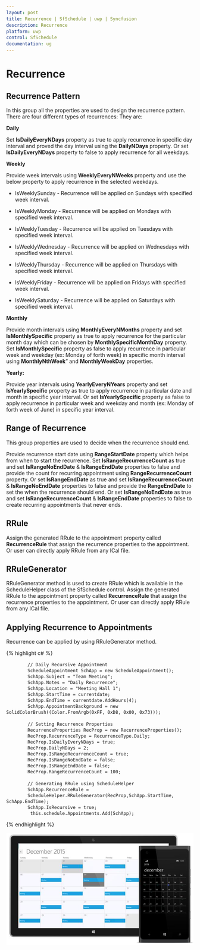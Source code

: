 ```yaml
---
layout: post
title: Recurrence | SfSchedule | uwp | Syncfusion
description: Recurrence
platform: uwp
control: SfSchedule
documentation: ug
---
```


# Recurrence

## Recurrence Pattern

In this group all the properties are used to design the recurrence pattern. There are four different types of recurrences: They are: 

**Daily**

Set **IsDailyEveryNDays** property as true to apply recurrence in specific day interval and proved the day interval using the **DailyNDays** property. Or set **IsDailyEveryNDays** property to false to apply recurrence for all weekdays.

**Weekly**

Provide week intervals using **WeeklyEveryNWeeks** property and use the below property to apply recurrence in the selected weekdays.

* IsWeeklySunday   - Recurrence will be applied on Sundays with specified week interval.

* IsWeeklyMonday - Recurrence will be applied on Mondays with specified week interval.

* IsWeeklyTuesday - Recurrence will be applied on Tuesdays with specified week interval.

* IsWeeklyWednesday - Recurrence will be applied on Wednesdays with specified week interval.

* IsWeeklyThursday - Recurrence will be applied on Thursdays with specified week interval.

* IsWeeklyFriday   - Recurrence will be applied on Fridays with specified week interval.

* IsWeeklySaturday - Recurrence will be applied on Saturdays with specified week interval.

**Monthly**

Provide month intervals using **MonthlyEveryNMonths** property and set **IsMonthlySpecific** property as true to apply recurrence for the particular month day which can be chosen by **MonthlySpecificMonthDay** property. Set **IsMonthlySpecific** property as false to apply recurrence in particular week and weekday (ex: Monday of forth week) in specific month interval using **MonthlyNthWeek**” and **MonthlyWeekDay** properties.

**Yearly:**

Provide year intervals using **YearlyEveryNYears** property and set **IsYearlySpecific** property as true to apply recurrence in particular date and month in specific year interval. Or set **IsYearlySpecific** property as false to apply recurrence in particular week and weekday and month (ex: Monday of forth week of June) in specific year interval.

## Range of Recurrence

This group properties are used to decide when the recurrence should end.

Provide recurrence start date using **RangeStartDate** property which helps from when to start the recurrence. Set **IsRangeRecurrenceCount** as true and set **IsRangeNoEndDate** & **IsRangeEndDate** properties to false and provide the count for recurring appointment using **RangeRecurrenceCount** property. Or set **IsRangeEndDate** as true and set **IsRangeRecurrenceCount** & **IsRangeNoEndDate** properties to false and provide the **RangeEndDate** to set the when the recurrence should end. Or set **IsRangeNoEndDate** as true and set **IsRangeRecurrenceCount** & **IsRangeEndDate** properties to false to create recurring appointments that never ends.

## RRule

Assign the generated RRule to the appointment property called **RecurrenceRule** that assign the recurrence properties to the appointment. Or user can directly apply RRule from any ICal file.

## RRuleGenerator

RRuleGenerator method is used to create RRule which is available in the ScheduleHelper class of the SfSchedule control. Assign the generated RRule to the appointment property called **RecurrenceRule** that assign the recurrence properties to the appointment. Or user can directly apply RRule from any ICal file.

## Applying Recurrence to Appointments

Recurrence can be applied by using RRuleGenerator method.

{% highlight c# %}

            // Daily Recursive Appointment
            ScheduleAppointment SchApp = new ScheduleAppointment();
            SchApp.Subject = "Team Meeting";
            SchApp.Notes = "Daily Recurrence";
            SchApp.Location = "Meeting Hall 1";
            SchApp.StartTime = currentdate;
            SchApp.EndTime = currentdate.AddHours(4);
            SchApp.AppointmentBackground = new SolidColorBrush((Color.FromArgb(0xFF, 0xD8, 0x00, 0x73)));

            // Setting Recurrence Properties
            RecurrenceProperties RecProp = new RecurrenceProperties();
            RecProp.RecurrenceType = RecurrenceType.Daily;
            RecProp.IsDailyEveryNDays = true;
            RecProp.DailyNDays = 2;
            RecProp.IsRangeRecurrenceCount = true;
            RecProp.IsRangeNoEndDate = false;
            RecProp.IsRangeEndDate = false;
            RecProp.RangeRecurrenceCount = 100;

            // Generating RRule using ScheduleHelper
            SchApp.RecurrenceRule =
            ScheduleHelper.RRuleGenerator(RecProp,SchApp.StartTime, SchApp.EndTime);
            SchApp.IsRecursive = true;
             this.schedule.Appointments.Add(SchApp);

{% endhighlight %}

![](Recurrence_images/Recurrence_img1.jpeg)
